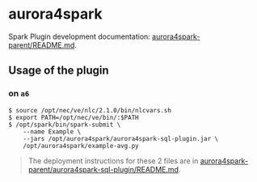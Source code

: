# aurora4spark

Spark Plugin development documentation: [aurora4spark-parent/README.md](aurora4spark-parent/README.md).

## Usage of the plugin

### on `a6`

```
$ source /opt/nec/ve/nlc/2.1.0/bin/nlcvars.sh
$ export PATH=/opt/nec/ve/bin/:$PATH
$ /opt/spark/bin/spark-submit \
    --name Example \
    --jars /opt/aurora4spark/aurora4spark-sql-plugin.jar \
    /opt/aurora4spark/example-avg.py
```

> The deployment instructions for these 2 files are in [aurora4spark-parent/aurora4spark-sql-plugin/README.md](aurora4spark-parent/aurora4spark-sql-plugin/README.md).
